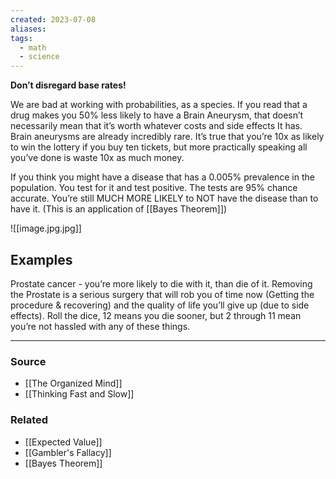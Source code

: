 ```yaml
---
created: 2023-07-08
aliases: 
tags:
  - math
  - science
---
```

**Don’t disregard base rates!**

We are bad at working with probabilities, as a species. If you read that a drug makes you 50% less likely to have a Brain Aneurysm, that doesn’t necessarily mean that it’s worth whatever costs and side effects It has. Brain aneurysms are already incredibly rare. It’s true that you’re 10x as likely to win the lottery if you buy ten tickets, but more practically speaking all you’ve done is waste 10x as much money.

If you think you might have a disease that has a 0.005% prevalence in the population. You test for it and test positive. The tests are 95% chance accurate. You’re still MUCH MORE LIKELY to NOT have the disease than to have it. (This is an application of [[Bayes Theorem]])

![[image.jpg.jpg]]

## Examples

Prostate cancer - you’re more likely to die with it, than die of it. Removing the Prostate is a serious surgery that will rob you of time now (Getting the procedure & recovering) and the quality of life you’ll give up (due to side effects). Roll the dice, 12 means you die sooner, but 2 through 11 mean you’re not hassled with any of these things.

---

### Source
- [[The Organized Mind]]
- [[Thinking Fast and Slow]]

### Related
- [[Expected Value]]
- [[Gambler's Fallacy]] 
- [[Bayes Theorem]]
